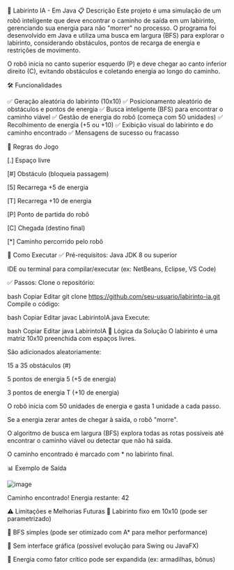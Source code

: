 🧠 Labirinto IA - Em Java
📋 Descrição
Este projeto é uma simulação de um robô inteligente que deve encontrar o caminho de saída em um labirinto, gerenciando sua energia para não "morrer" no processo. O programa foi desenvolvido em Java e utiliza uma busca em largura (BFS) para explorar o labirinto, considerando obstáculos, pontos de recarga de energia e restrições de movimento.

O robô inicia no canto superior esquerdo (P) e deve chegar ao canto inferior direito (C), evitando obstáculos e coletando energia ao longo do caminho.

🛠️ Funcionalidades

✅ Geração aleatória do labirinto (10x10)
✅ Posicionamento aleatório de obstáculos e pontos de energia
✅ Busca inteligente (BFS) para encontrar o caminho viável
✅ Gestão de energia do robô (começa com 50 unidades)
✅ Recolhimento de energia (+5 ou +10)
✅ Exibição visual do labirinto e do caminho encontrado
✅ Mensagens de sucesso ou fracasso

🧩 Regras do Jogo

[.]	Espaço livre

[#]	Obstáculo (bloqueia passagem)

[5]	Recarrega +5 de energia

[T]	Recarrega +10 de energia

[P]	Ponto de partida do robô

[C]	Chegada (destino final)

[*]	Caminho percorrido pelo robô


🚀 Como Executar
✅ Pré-requisitos:
Java JDK 8 ou superior

IDE ou terminal para compilar/executar (ex: NetBeans, Eclipse, VS Code)

✅ Passos:
Clone o repositório:

bash
Copiar
Editar
git clone https://github.com/seu-usuario/labirinto-ia.git
Compile o código:

bash
Copiar
Editar
javac LabirintoIA.java
Execute:

bash
Copiar
Editar
java LabirintoIA
🧮 Lógica da Solução
O labirinto é uma matriz 10x10 preenchida com espaços livres.

São adicionados aleatoriamente:

15 a 35 obstáculos (#)

5 pontos de energia 5 (+5 de energia)

3 pontos de energia T (+10 de energia)

O robô inicia com 50 unidades de energia e gasta 1 unidade a cada passo.

Se a energia zerar antes de chegar à saída, o robô "morre".

O algoritmo de busca em largura (BFS) explora todas as rotas possíveis até encontrar o caminho viável ou detectar que não há saída.

O caminho encontrado é marcado com * no labirinto final.

📊 Exemplo de Saída

![image](https://github.com/user-attachments/assets/6e305eb7-ae7c-4e1a-9e5c-ba06645a0623)


Caminho encontrado! Energia restante: 42

⚠️ Limitações e Melhorias Futuras
🚧 Labirinto fixo em 10x10 (pode ser parametrizado)

🚧 BFS simples (pode ser otimizado com A* para melhor performance)

🚧 Sem interface gráfica (possível evolução para Swing ou JavaFX)

🚧 Energia como fator crítico pode ser expandida (ex: armadilhas, bônus)
